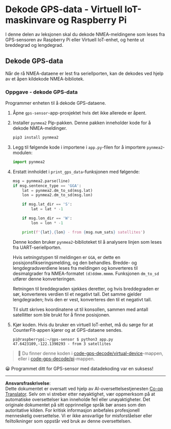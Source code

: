 <!--
CO_OP_TRANSLATOR_METADATA:
{
  "original_hash": "cbb8c285bc64c5192fae3368fb5077d2",
  "translation_date": "2025-08-27T21:26:35+00:00",
  "source_file": "3-transport/lessons/1-location-tracking/single-board-computer-gps-decode.md",
  "language_code": "no"
}
-->
# Dekode GPS-data - Virtuell IoT-maskinvare og Raspberry Pi

I denne delen av leksjonen skal du dekode NMEA-meldingene som leses fra GPS-sensoren av Raspberry Pi eller Virtuell IoT-enhet, og hente ut breddegrad og lengdegrad.

## Dekode GPS-data

Når de rå NMEA-dataene er lest fra seriellporten, kan de dekodes ved hjelp av et åpen kildekode NMEA-bibliotek.

### Oppgave - dekode GPS-data

Programmer enheten til å dekode GPS-dataene.

1. Åpne `gps-sensor`-app-prosjektet hvis det ikke allerede er åpent.

1. Installer `pynmea2` Pip-pakken. Denne pakken inneholder kode for å dekode NMEA-meldinger.

    ```sh
    pip3 install pynmea2
    ```

1. Legg til følgende kode i importene i `app.py`-filen for å importere `pynmea2`-modulen:

    ```python
    import pynmea2
    ```

1. Erstatt innholdet i `print_gps_data`-funksjonen med følgende:

    ```python
    msg = pynmea2.parse(line)
    if msg.sentence_type == 'GGA':
        lat = pynmea2.dm_to_sd(msg.lat)
        lon = pynmea2.dm_to_sd(msg.lon)

        if msg.lat_dir == 'S':
            lat = lat * -1

        if msg.lon_dir == 'W':
            lon = lon * -1

        print(f'{lat},{lon} - from {msg.num_sats} satellites')
    ```

    Denne koden bruker `pynmea2`-biblioteket til å analysere linjen som leses fra UART-seriellporten.

    Hvis setningstypen til meldingen er `GGA`, er dette en posisjonsfikseringsmelding, og den behandles. Bredde- og lengdegradsverdiene leses fra meldingen og konverteres til desimalgrader fra NMEA-formatet `(d)ddmm.mmmm`. Funksjonen `dm_to_sd` utfører denne konverteringen.

    Retningen til breddegraden sjekkes deretter, og hvis breddegraden er sør, konverteres verdien til et negativt tall. Det samme gjelder lengdegraden; hvis den er vest, konverteres den til et negativt tall.

    Til slutt skrives koordinatene ut til konsollen, sammen med antall satellitter som ble brukt for å finne posisjonen.

1. Kjør koden. Hvis du bruker en virtuell IoT-enhet, må du sørge for at CounterFit-appen kjører og at GPS-dataene sendes.

    ```output
    pi@raspberrypi:~/gps-sensor $ python3 app.py 
    47.6423109,-122.1390293 - from 3 satellites
    ```

> 💁 Du finner denne koden i [code-gps-decode/virtual-device](../../../../../3-transport/lessons/1-location-tracking/code-gps-decode/virtual-device)-mappen, eller i [code-gps-decode/pi](../../../../../3-transport/lessons/1-location-tracking/code-gps-decode/pi)-mappen.

😀 Programmet ditt for GPS-sensor med datadekoding var en suksess!

---

**Ansvarsfraskrivelse**:  
Dette dokumentet er oversatt ved hjelp av AI-oversettelsestjenesten [Co-op Translator](https://github.com/Azure/co-op-translator). Selv om vi streber etter nøyaktighet, vær oppmerksom på at automatiske oversettelser kan inneholde feil eller unøyaktigheter. Det originale dokumentet på sitt opprinnelige språk bør anses som den autoritative kilden. For kritisk informasjon anbefales profesjonell menneskelig oversettelse. Vi er ikke ansvarlige for misforståelser eller feiltolkninger som oppstår ved bruk av denne oversettelsen.